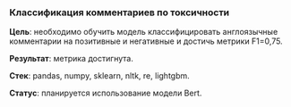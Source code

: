 ### Классификация комментариев по токсичности

**Цель**: необходимо обучить модель классифицировать англоязычные комментарии на позитивные и негативные и достичь метрики F1=0,75.

**Результат**: метрика достигнута.

**Стек**: pandas, numpy, sklearn, nltk, re, lightgbm.

**Статус**: планируется использование модели Bert.
